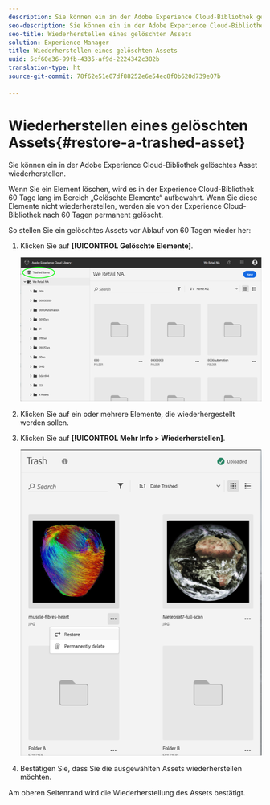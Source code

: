 ```yaml
---
description: Sie können ein in der Adobe Experience Cloud-Bibliothek gelöschtes Asset wiederherstellen.
seo-description: Sie können ein in der Adobe Experience Cloud-Bibliothek gelöschtes Asset wiederherstellen.
seo-title: Wiederherstellen eines gelöschten Assets
solution: Experience Manager
title: Wiederherstellen eines gelöschten Assets
uuid: 5cf60e36-99fb-4335-af9d-2224342c382b
translation-type: ht
source-git-commit: 78f62e51e07df88252e6e54ec8f0b620d739e07b

---
```



# Wiederherstellen eines gelöschten Assets{#restore-a-trashed-asset}

Sie können ein in der Adobe Experience Cloud-Bibliothek gelöschtes Asset wiederherstellen.

Wenn Sie ein Element löschen, wird es in der Experience Cloud-Bibliothek 60 Tage lang im Bereich „Gelöschte Elemente“ aufbewahrt. Wenn Sie diese Elemente nicht wiederherstellen, werden sie von der Experience Cloud-Bibliothek nach 60 Tagen permanent gelöscht.

So stellen Sie ein gelöschtes Assets vor Ablauf von 60 Tagen wieder her:

1. Klicken Sie auf **[!UICONTROL Gelöschte Elemente]**.

   ![](assets/library_general_trashed_items.png)

1. Klicken Sie auf ein oder mehrere Elemente, die wiederhergestellt werden sollen.
1. Klicken Sie auf **[!UICONTROL Mehr Info &gt; Wiederherstellen]**.

   ![](assets/library_restore_perm_delete.png)

1. Bestätigen Sie, dass Sie die ausgewählten Assets wiederherstellen möchten.

Am oberen Seitenrand wird die Wiederherstellung des Assets bestätigt.
